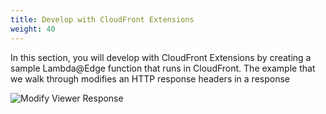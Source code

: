 ```yaml
---
title: Develop with CloudFront Extensions 
weight: 40
---
```


In this section, you will develop with CloudFront Extensions by creating a sample Lambda@Edge function that runs in CloudFront. The example that we walk through modifies an HTTP response headers in a response

![Modify Viewer Response](/images/develop-modify-header2.png)
